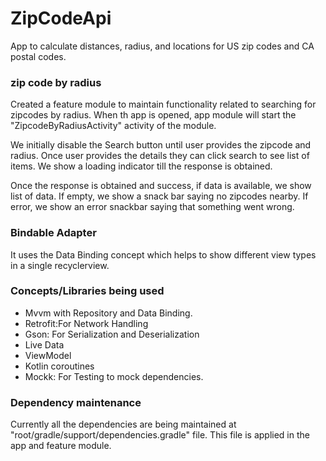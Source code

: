 # ZipCodeApi
App to calculate distances, radius, and locations for US zip codes and CA postal codes.

### zip code by radius
Created a feature module to maintain functionality related to searching for zipcodes by radius.
When th app is opened, app module will start the "ZipcodeByRadiusActivity" activity of the module.

We initially disable the Search button until user provides the zipcode and radius. Once user provides
the details they can click search to see list of items. We show a loading indicator till the response
is obtained.

Once the response is obtained and success, if data is available, we show list of data. If empty, we
show a snack bar saying no zipcodes nearby. If error, we show an error snackbar saying that something
went wrong.

### Bindable Adapter
It uses the Data Binding concept which helps to show different view types in a single recyclerview.

### Concepts/Libraries being used

- Mvvm with Repository and Data Binding.
- Retrofit:For Network Handling
- Gson: For Serialization and Deserialization
- Live Data
- ViewModel
- Kotlin coroutines
- Mockk: For Testing to mock dependencies.

### Dependency maintenance
Currently all the dependencies are being maintained at "root/gradle/support/dependencies.gradle" file.
This file is applied in the app and feature module.